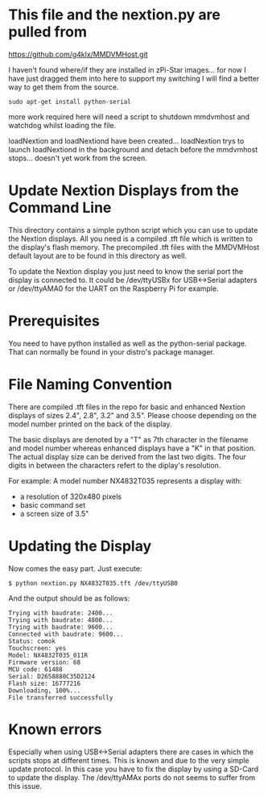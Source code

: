 
# This file and the nextion.py are pulled from
https://github.com/g4klx/MMDVMHost.git

I haven't found where/if they are installed in zPi-Star images...
for now I have just dragged them into here to support my switching I will find a better way to get them from the source.

```
sudo apt-get install python-serial
```
more work required here will need a script to shutdown mmdvmhost and watchdog whilst loading the file.

loadNextion and loadNextiond have been created... loadNextion trys to launch loadNextiond in the background and detach before the mmdvmhost stops... doesn't yet work from the screen.


# Update Nextion Displays from the Command Line

This directory contains a simple python script which you can use to update the
Nextion displays. All you need is a compiled .tft file which is written to the
display's flash memory. The precompiled .tft files with the MMDVMHost default
layout are to be found in this directory as well.

To update the Nextion display you just need to know the serial port the display
is connected to. It could be /dev/ttyUSBx for USB<->Serial adapters or
/dev/ttyAMA0 for the UART on the Raspberry Pi for example.

# Prerequisites

You need to have python installed as well as the python-serial package. That can
normally be found in your distro's package manager.

# File Naming Convention

There are compiled .tft files in the repo for basic and enhanced Nextion
displays of sizes 2.4", 2.8", 3.2" and 3.5". Please choose depending on the
model number printed on the back of the display.

The basic displays are denoted by a "T" as 7th character in the filename and
model number whereas enhanced displays have a "K" in that position. The actual
display size can be derived from the last two digits. The four digits in between
the characters refert to the diplay's resolution.

For example: A model number NX4832T035 represents a display with:

 - a resolution of 320x480 pixels
 - basic command set
 - a screen size of 3.5"

# Updating the Display

Now comes the easy part. Just execute:

```
$ python nextion.py NX4832T035.tft /dev/ttyUSB0
```

And the output should be as follows:

```
Trying with baudrate: 2400...
Trying with baudrate: 4800...
Trying with baudrate: 9600...
Connected with baudrate: 9600...
Status: comok
Touchscreen: yes
Model: NX4832T035_011R
Firmware version: 68
MCU code: 61488
Serial: D2658880C35D2124
Flash size: 16777216
Downloading, 100%...
File transferred successfully
```

# Known errors

Especially when using USB<->Serial adapters there are cases in which the scripts
stops at different times. This is known and due to the very simple update
protocol. In this case you have to fix the display by using a SD-Card to update
the display. The /dev/ttyAMAx ports do not seems to suffer from this issue.
